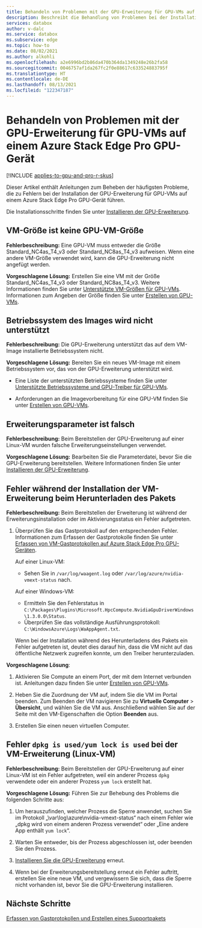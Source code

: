 ```yaml
---
title: Behandeln von Problemen mit der GPU-Erweiterung für GPU-VMs auf einem Azure Stack Edge Pro GPU-Gerät
description: Beschreibt die Behandlung von Problemen bei der Installation der GPU-Erweiterung für GPU-VMs auf einem Azure Stack Edge Pro GPU-Gerät.
services: databox
author: v-dalc
ms.service: databox
ms.subservice: edge
ms.topic: how-to
ms.date: 08/02/2021
ms.author: alkohli
ms.openlocfilehash: a2e6996bd2b86da470b364da1349248e26b2fa58
ms.sourcegitcommit: 0046757af1da267fc2f0e88617c633524883795f
ms.translationtype: HT
ms.contentlocale: de-DE
ms.lasthandoff: 08/13/2021
ms.locfileid: "122347187"
---
```

# <a name="troubleshoot-gpu-extension-issues-for-gpu-vms-on-azure-stack-edge-pro-gpu"></a>Behandeln von Problemen mit der GPU-Erweiterung für GPU-VMs auf einem Azure Stack Edge Pro GPU-Gerät

[!INCLUDE [applies-to-gpu-and-pro-r-skus](../../includes/azure-stack-edge-applies-to-gpu-pro-r-sku.md)]

Dieser Artikel enthält Anleitungen zum Beheben der häufigsten Probleme, die zu Fehlern bei der Installation der GPU-Erweiterung für GPU-VMs auf einem Azure Stack Edge Pro GPU-Gerät führen.

Die Installationsschritte finden Sie unter [Installieren der GPU-Erweiterung](./azure-stack-edge-gpu-deploy-virtual-machine-install-gpu-extension.md?tabs=linux).

## <a name="vm-size-is-not-gpu-vm-size"></a>VM-Größe ist keine GPU-VM-Größe

**Fehlerbeschreibung:** Eine GPU-VM muss entweder die Größe Standard_NC4as_T4_v3 oder Standard_NC8as_T4_v3 aufweisen. Wenn eine andere VM-Größe verwendet wird, kann die GPU-Erweiterung nicht angefügt werden.

**Vorgeschlagene Lösung:** Erstellen Sie eine VM mit der Größe Standard_NC4as_T4_v3 oder Standard_NC8as_T4_v3. Weitere Informationen finden Sie unter [Unterstützte VM-Größen für GPU-VMs](azure-stack-edge-gpu-virtual-machine-sizes.md#ncast4_v3-series-preview). Informationen zum Angeben der Größe finden Sie unter [Erstellen von GPU-VMs](./azure-stack-edge-gpu-deploy-gpu-virtual-machine.md#create-gpu-vms).


## <a name="image-os-is-not-supported"></a>Betriebssystem des Images wird nicht unterstützt

**Fehlerbeschreibung:** Die GPU-Erweiterung unterstützt das auf dem VM-Image installierte Betriebssystem nicht. 

**Vorgeschlagene Lösung:** Bereiten Sie ein neues VM-Image mit einem Betriebssystem vor, das von der GPU-Erweiterung unterstützt wird. 

* Eine Liste der unterstützten Betriebssysteme finden Sie unter [Unterstützte Betriebssysteme und GPU-Treiber für GPU-VMs](./azure-stack-edge-gpu-overview-gpu-virtual-machines.md#supported-os-and-gpu-drivers).

* Anforderungen an die Imagevorbereitung für eine GPU-VM finden Sie unter [Erstellen von GPU-VMs](./azure-stack-edge-gpu-deploy-gpu-virtual-machine.md#create-gpu-vms).


## <a name="extension-parameter-is-incorrect"></a>Erweiterungsparameter ist falsch

**Fehlerbeschreibung:** Beim Bereitstellen der GPU-Erweiterung auf einer Linux-VM wurden falsche Erweiterungseinstellungen verwendet. 

**Vorgeschlagene Lösung:** Bearbeiten Sie die Parameterdatei, bevor Sie die GPU-Erweiterung bereitstellen. Weitere Informationen finden Sie unter [Installieren der GPU-Erweiterung](./azure-stack-edge-gpu-deploy-virtual-machine-install-gpu-extension.md?tabs=linux).


## <a name="vm-extension-installation-failed-in-downloading-package"></a>Fehler während der Installation der VM-Erweiterung beim Herunterladen des Pakets

**Fehlerbeschreibung:** Beim Bereitstellen der Erweiterung ist während der Erweiterungsinstallation oder im Aktivierungsstatus ein Fehler aufgetreten.

1. Überprüfen Sie das Gastprotokoll auf den entsprechenden Fehler. Informationen zum Erfassen der Gastprotokolle finden Sie unter [Erfassen von VM-Gastprotokollen auf Azure Stack Edge Pro GPU-Geräten](azure-stack-edge-gpu-collect-virtual-machine-guest-logs.md).

   Auf einer Linux-VM:
   * Sehen Sie in `/var/log/waagent.log` oder `/var/log/azure/nvidia-vmext-status` nach.

   Auf einer Windows-VM:
   * Ermitteln Sie den Fehlerstatus in `C:\Packages\Plugins\Microsoft.HpcCompute.NvidiaGpuDriverWindows\1.3.0.0\Status`.
   * Überprüfen Sie das vollständige Ausführungsprotokoll: `C:\WindowsAzure\Logs\WaAppAgent.txt`.

   Wenn bei der Installation während des Herunterladens des Pakets ein Fehler aufgetreten ist, deutet dies darauf hin, dass die VM nicht auf das öffentliche Netzwerk zugreifen konnte, um den Treiber herunterzuladen.

**Vorgeschlagene Lösung**:

1.  Aktivieren Sie Compute an einem Port, der mit dem Internet verbunden ist. Anleitungen dazu finden Sie unter [Erstellen von GPU-VMs](azure-stack-edge-gpu-deploy-gpu-virtual-machine.md#create-gpu-vms).

1.  Heben Sie die Zuordnung der VM auf, indem Sie die VM im Portal beenden. Zum Beenden der VM navigieren Sie zu **Virtuelle Computer** > **Übersicht**, und wählen Sie die VM aus. Anschließend wählen Sie auf der Seite mit den VM-Eigenschaften die Option **Beenden** aus.<!--Follow-up (formatting): Create an include file for stopping a VM. Use it here and in prerequisites for "Use the Azure portal to manage network interfaces on the VMs" (https://docs.microsoft.com/azure/databox-online/azure-stack-edge-gpu-manage-virtual-machine-network-interfaces-portal#prerequisites).-->
 
1.  Erstellen Sie einen neuen virtuellen Computer.


## <a name="vm-extension-failed-with-error-dpkg-is-usedyum-lock-is-used-linux-vm"></a>Fehler `dpkg is used/yum lock is used` bei der VM-Erweiterung (Linux-VM)

**Fehlerbeschreibung:** Beim Bereitstellen der GPU-Erweiterung auf einer Linux-VM ist ein Fehler aufgetreten, weil ein anderer Prozess `dpkg` verwendete oder ein anderer Prozess `yum lock` erstellt hat. 

**Vorgeschlagene Lösung:** Führen Sie zur Behebung des Problems die folgenden Schritte aus:

1.  Um herauszufinden, welcher Prozess die Sperre anwendet, suchen Sie im Protokoll „\var\log\azure\nvidia-vmext-status“ nach einem Fehler wie „dpkg wird von einem anderen Prozess verwendet“ oder „Eine andere App enthält `yum lock`“.

1. Warten Sie entweder, bis der Prozess abgeschlossen ist, oder beenden Sie den Prozess.

1.  [Installieren Sie die GPU-Erweiterung](./azure-stack-edge-gpu-deploy-virtual-machine-install-gpu-extension.md?tabs=linux) erneut.

1.  Wenn bei der Erweiterungsbereitstellung erneut ein Fehler auftritt, erstellen Sie eine neue VM, und vergewissern Sie sich, dass die Sperre nicht vorhanden ist, bevor Sie die GPU-Erweiterung installieren.


## <a name="next-steps"></a>Nächste Schritte

[Erfassen von Gastprotokollen und Erstellen eines Supportpakets](azure-stack-edge-gpu-collect-virtual-machine-guest-logs.md)
